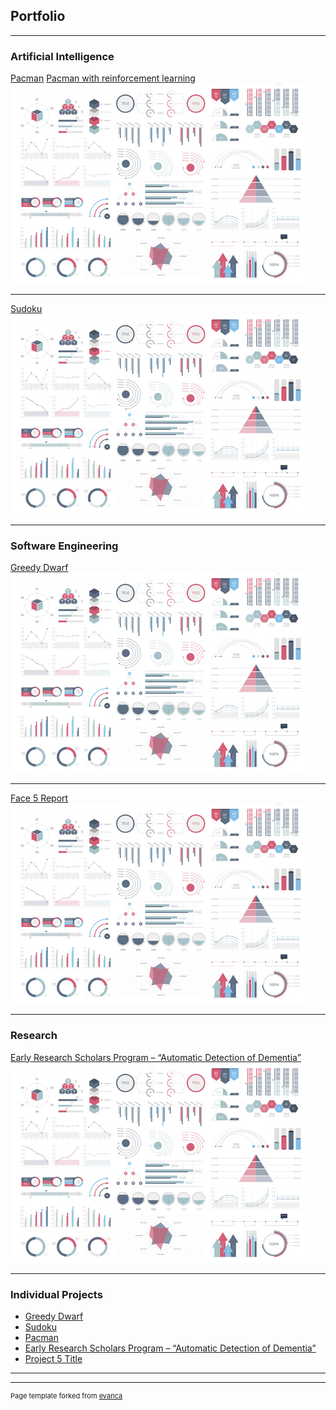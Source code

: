 ## Portfolio

---

### Artificial Intelligence 

[Pacman](https://github.com/frauiv/pacman)
[Pacman with reinforcement learning](https://github.com/frauiv/ReinforcementLearning)
<img src="images/dummy_thumbnail.jpg?raw=true"/>

---
[Sudoku](https://github.com/frauiv/sudoku)
<img src="images/dummy_thumbnail.jpg?raw=true"/>

---

### Software Engineering

[Greedy Dwarf](/sample_page)
<img src="images/dummy_thumbnail.jpg?raw=true"/>

---

[Face 5 Report](https://github.com/frauiv/Face5)
<img src="images/dummy_thumbnail.jpg?raw=true"/>

---

### Research

[Early Research Scholars Program – “Automatic Detection of Dementia”](http://example.com/)
<img src="images/dummy_thumbnail.jpg?raw=true"/>

---

### Individual Projects

- [Greedy Dwarf](http://example.com/)
- [Sudoku](http://example.com/)
- [Pacman](https://github.com/frauiv/pacman)
- [Early Research Scholars Program – “Automatic Detection of Dementia”](http://example.com/)
- [Project 5 Title](http://example.com/)

---




---
<p style="font-size:11px">Page template forked from <a href="https://github.com/evanca/quick-portfolio">evanca</a></p>
<!-- Remove above link if you don't want to attibute -->
